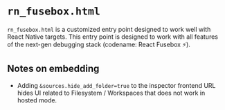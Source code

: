 # `rn_fusebox.html`

`rn_fusebox.html` is a customized entry point designed to work well with React Native targets. This entry point is designed to work with all features of the next-gen debugging stack (codename: React Fusebox ⚡).

## Notes on embedding

* Adding `&sources.hide_add_folder=true` to the inspector frontend URL hides UI related to Filesystem / Workspaces that does not work in hosted mode.
